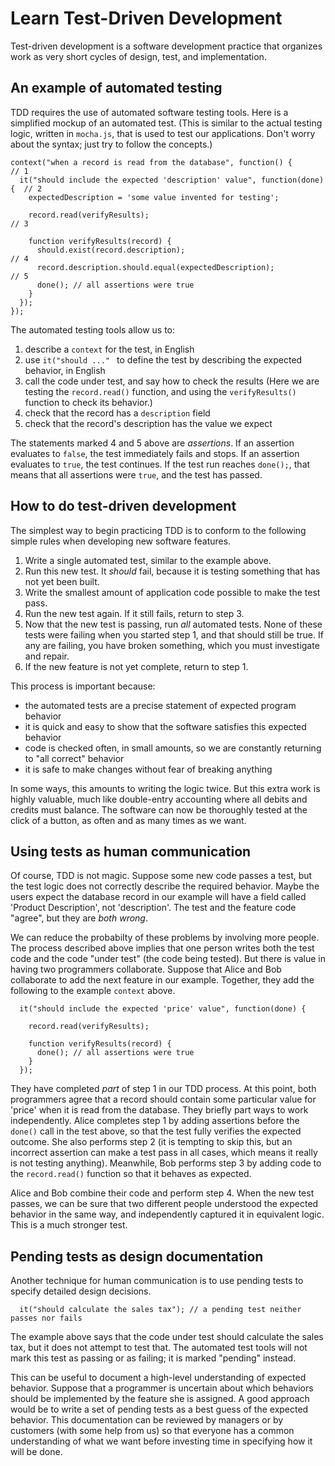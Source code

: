 # Learn Test-Driven Development

Test-driven development is a software development practice that organizes work as very short cycles of design, test, and implementation.

## An example of automated testing

TDD requires the use of automated software testing tools. Here is a simplified mockup of an automated test. (This is similar to the actual testing logic, written in `mocha.js`, that is used to test our applications. Don't worry about the syntax; just try to follow the concepts.)

```
context("when a record is read from the database", function() {           // 1
  it("should include the expected 'description' value", function(done) {  // 2
    expectedDescription = 'some value invented for testing';

    record.read(verifyResults);                                           // 3

    function verifyResults(record) {
      should.exist(record.description);                                   // 4
      record.description.should.equal(expectedDescription);               // 5
      done(); // all assertions were true
    }
  });
});
```

The automated testing tools allow us to:
1. describe a `context` for the test, in English
2. use `it("should ..." ` to define the test by describing the expected behavior, in English
3. call the code under test, and say how to check the results (Here we are testing the `record.read()` function, and using the `verifyResults()` function to check its behavior.)
4. check that the record has a `description` field
5. check that the record's description has the value we expect

The statements marked 4 and 5 above are *assertions*. If an assertion evaluates to `false`, the test immediately fails and stops. If an assertion evaluates to `true`, the test continues. If the test run reaches `done();`, that means that all assertions were `true`, and the test has passed.

## How to do test-driven development 

The simplest way to begin practicing TDD is to conform to the following simple rules when developing new software features.

1. Write a single automated test, similar to the example above.
2. Run this new test. It *should* fail, because it is testing something that has not yet been built.
3. Write the smallest amount of application code possible to make the test pass.
4. Run the new test again. If it still fails, return to step 3.
5. Now that the new test is passing, run *all* automated tests. None of these tests were failing when you started step 1, and that should still be true. If any are failing, you have broken something, which you must investigate and repair.
6. If the new feature is not yet complete, return to step 1.

This process is important because:
- the automated tests are a precise statement of expected program behavior
- it is quick and easy to show that the software satisfies this expected behavior
- code is checked often, in small amounts, so we are constantly returning to "all correct" behavior
- it is safe to make changes without fear of breaking anything

In some ways, this amounts to writing the logic twice. But this extra work is highly valuable, much like double-entry accounting where all debits and credits must balance. The software can now be thoroughly tested at the click of a button, as often and as many times as we want.

## Using tests as human communication

Of course, TDD is not magic. Suppose some new code passes a test, but the test logic does not correctly describe the required behavior. Maybe the users expect the database record in our example will have a field called 'Product Description', not 'description'. The test and the feature code "agree", but they are *both wrong*.

We can reduce the probabilty of these problems by involving more people. The process described above implies that one person writes both the test code and the code "under test" (the code being tested). But there is value in having two programmers collaborate. Suppose that Alice and Bob collaborate to add the next feature in our example. Together, they add the following to the example `context` above.

```
  it("should include the expected 'price' value", function(done) { 

    record.read(verifyResults);                          

    function verifyResults(record) {
      done(); // all assertions were true
    }
  });
```

They have completed *part* of step 1 in our TDD process. At this point, both programmers agree that a record should contain some particular value for 'price' when it is read from the database. They briefly part ways to work independently. Alice completes step 1 by adding assertions before the `done()` call in the test above, so that the test fully verifies the expected outcome. She also performs step 2 (it is tempting to skip this, but an incorrect assertion can make a test pass in all cases, which means it really is not testing anything). Meanwhile, Bob performs step 3 by adding code to the `record.read()` function so that it behaves as expected.

Alice and Bob combine their code and perform step 4. When the new test passes, we can be sure that two different people understood the expected behavior in the same way, and independently captured it in equivalent logic. This is a much stronger test.

## Pending tests as design documentation 

Another technique for human communication is to use pending tests to specify detailed design decisions.

```
  it("should calculate the sales tax"); // a pending test neither passes nor fails
```

The example above says that the code under test should calculate the sales tax, but it does not attempt to test that. The automated test tools will not mark this test as passing or as failing; it is marked "pending" instead.

This can be useful to document a high-level understanding of expected behavior. Suppose that a programmer is uncertain about which behaviors should be implemented by the feature she is assigned. A good approach would be to write a set of pending tests as a best guess of the expected behavior. This documentation can be reviewed by managers or by customers (with some help from us) so that everyone has a common understanding of what we want before investing time in specifying how it will be done.
